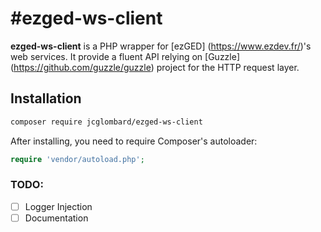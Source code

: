 #ezged-ws-client
=======================

**ezged-ws-client** is a PHP wrapper for [ezGED] (https://www.ezdev.fr/)'s web services.
It provide a fluent API relying on [Guzzle] (https://github.com/guzzle/guzzle) project for the HTTP request layer.


## Installation

```sh
composer require jcglombard/ezged-ws-client
```

After installing, you need to require Composer's autoloader:

```php
require 'vendor/autoload.php';
```


### TODO:
- [ ] Logger Injection
- [ ] Documentation
